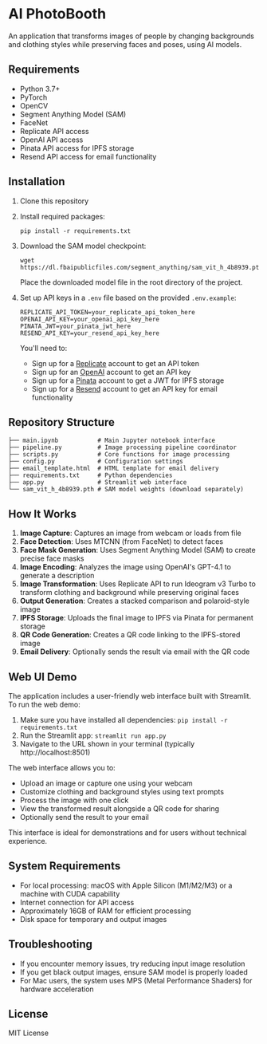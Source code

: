 # AI PhotoBooth

An application that transforms images of people by changing backgrounds and clothing styles while preserving faces and poses, using AI models.

## Requirements

- Python 3.7+
- PyTorch
- OpenCV
- Segment Anything Model (SAM)
- FaceNet
- Replicate API access
- OpenAI API access
- Pinata API access for IPFS storage
- Resend API access for email functionality

## Installation

1. Clone this repository
2. Install required packages:
   ```
   pip install -r requirements.txt
   ```
3. Download the SAM model checkpoint:
   ```
   wget https://dl.fbaipublicfiles.com/segment_anything/sam_vit_h_4b8939.pth
   ```
   Place the downloaded model file in the root directory of the project.
   
4. Set up API keys in a `.env` file based on the provided `.env.example`:
   ```
   REPLICATE_API_TOKEN=your_replicate_api_token_here
   OPENAI_API_KEY=your_openai_api_key_here
   PINATA_JWT=your_pinata_jwt_here
   RESEND_API_KEY=your_resend_api_key_here

   ```
   
   You'll need to:
   - Sign up for a [Replicate](https://replicate.com) account to get an API token
   - Sign up for an [OpenAI](https://openai.com) account to get an API key
   - Sign up for a [Pinata](https://pinata.cloud) account to get a JWT for IPFS storage
   - Sign up for a [Resend](https://resend.com) account to get an API key for email functionality

## Repository Structure

```
├── main.ipynb           # Main Jupyter notebook interface
├── pipeline.py          # Image processing pipeline coordinator
├── scripts.py           # Core functions for image processing
├── config.py            # Configuration settings
├── email_template.html  # HTML template for email delivery
├── requirements.txt     # Python dependencies
├── app.py               # Streamlit web interface
└── sam_vit_h_4b8939.pth # SAM model weights (download separately)
```

## How It Works

1. **Image Capture**: Captures an image from webcam or loads from file
2. **Face Detection**: Uses MTCNN (from FaceNet) to detect faces
3. **Face Mask Generation**: Uses Segment Anything Model (SAM) to create precise face masks
4. **Image Encoding**: Analyzes the image using OpenAI's GPT-4.1 to generate a description
5. **Image Transformation**: Uses Replicate API to run Ideogram v3 Turbo to transform clothing and background while preserving original faces
6. **Output Generation**: Creates a stacked comparison and polaroid-style image
7. **IPFS Storage**: Uploads the final image to IPFS via Pinata for permanent storage
8. **QR Code Generation**: Creates a QR code linking to the IPFS-stored image
9. **Email Delivery**: Optionally sends the result via email with the QR code

## Web UI Demo

The application includes a user-friendly web interface built with Streamlit. To run the web demo:

1. Make sure you have installed all dependencies: `pip install -r requirements.txt`
2. Run the Streamlit app: `streamlit run app.py`
3. Navigate to the URL shown in your terminal (typically http://localhost:8501)

The web interface allows you to:
- Upload an image or capture one using your webcam
- Customize clothing and background styles using text prompts
- Process the image with one click
- View the transformed result alongside a QR code for sharing
- Optionally send the result to your email

This interface is ideal for demonstrations and for users without technical experience.

## System Requirements

- For local processing: macOS with Apple Silicon (M1/M2/M3) or a machine with CUDA capability
- Internet connection for API access
- Approximately 16GB of RAM for efficient processing
- Disk space for temporary and output images

## Troubleshooting

- If you encounter memory issues, try reducing input image resolution
- If you get black output images, ensure SAM model is properly loaded
- For Mac users, the system uses MPS (Metal Performance Shaders) for hardware acceleration

## License

MIT License 